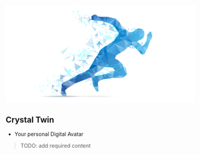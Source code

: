 ![](./img/crystaltwin.png)

## Crystal Twin

- Your personal Digital Avatar

> TODO: add required content